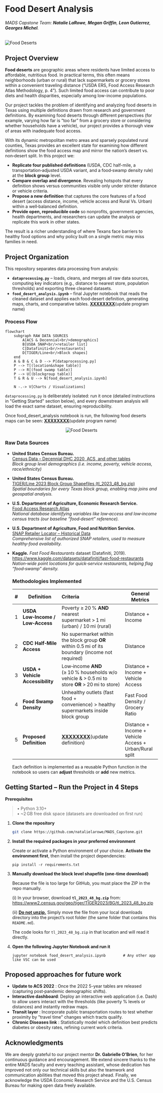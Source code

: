 # Food Desert Analysis  

###### MADS Capstone Team: **Natalie LaRowe**, **Megan Griffin**, **Leon Gutierrez**, **Georges Michel**.  

![Food Deserts](images/food_deserts.JPG)

## Project Overview  
**Food deserts** are geographic areas where residents have limited access to affordable, nutritious food. In practical terms, this often means neighborhoods (urban or rural) that lack supermarkets or grocery stores within a convenient traveling distance (“USDA ERS, Food Access Research Atlas Methodology, p. 4”). Such limited food access can contribute to poor diets and health disparities, especially among low-income populations.  

Our project tackles the problem of identifying and analyzing food deserts in Texas using multiple definitions drawn from research and government definitions. By examining food deserts through different perspectives (for example, varying how far is “too far” from a grocery store or considering whether households have a vehicle),  our project provides a thorough view of areas with inadequate food access.    

With its dynamic metropolitan metro areas and sparsely populated rural counties, Texas provides an excellent state for examining how different definitions show the food access map and mirror the nation’s desert vs. non‑desert split. In this project we:

* **Replicate four published definitions** (USDA, CDC half-mile, a transportation‑adjusted USDA variant, and a food‑swamp density rule) at the **block group** level.  
* **Compare overlap and divergence**. Revealing hotspots that every definition shows versus communities visible only under stricter distance or vehicle criteria.  
* **Propose a new definition** that captures the core features of a food desert (access distance, income, vehicle access and Rural Vs. Urban) within a well‑balanced definition.
* **Provide open, reproducible code**  so nonprofits, government agencies, health departments, and researchers can update the analysis or replicate this work in other states.

The result is a richer understanding of where Texans face barriers to healthy food options and why policy built on a single metric may miss families in need.



## Project Organization  

This repository separates data processing from analysis:

* **`dataprocessing.py`** – loads, cleans, and merges all raw data sources, computing key indicators (e.g., distance to nearest store, population thresholds) and exporting three cleaned datasets.  
* **`food_desert_analysis.ipynb`** – final Jupyter notebook that reads the cleaned dataset and applies each food‑desert definition, generating maps, charts, and comparative tables.  **<u>XXXXXXXX</u>**(update program name)



### Process Flow

```mermaid
flowchart 
    subgraph RAW DATA SOURCES
        A[ACS & Decennial<br/>demographics] 
        B[USDA SNAP<br/>retailer list] 
        C[Datafiniti<br/>restaurants] 
        D[TIGER/Line<br/>Block shapes]
    end
    A & B & C & D --> P[dataprocessing.py]
    P --> T[(location&shape table)]
    P --> R[(food swamp table)]
    P --> U[(blockgroup table)]
    T & R & U --> N[food_desert_analysis.ipynb]

    N -.-> V[Charts / Visualizations]
```

`dataprocessing.py` is deliberately isolated: run it once (detailed instructions in "Getting Started" section below), and every downstream analysis will load the exact same dataset, ensuring reproducibility. 

Once food_desert_analysis notebook is run, the following food deserts maps can be seen: **<u>XXXXXXXX</u>**(update program name)

<p align="center">
  <img src="images/maps.JPG" alt="Food Deserts">
</p>

### Raw Data Sources

* **United States Census Bureau.**  
  [Census Data – Decennial DHC 2020, ACS, and other tables](https://data.census.gov/table)  
  *Block group level demographics (i.e. income, poverty, vehicle access, race/ethnicity)*

* **United States Census Bureau.**  
  [TIGER/Line 2023 Block Group Shapefiles (tl_2023_48_bg.zip)](https://www2.census.gov/geo/tiger/TIGER2023/BG/tl_2023_48_bg.zip)  
  *Spatial boundaries for every Texas block group, enabling map joins and geospatial analysis.*

* **U.S. Department of Agriculture, Economic Research Service.**  
  [Food Access Research Atlas](https://www.ers.usda.gov/data-products/food-access-research-atlas/)  
  *National database identifying variables like low‑access and low‑income census tracts (our baseline “food‑desert” reference).*

* **U.S. Department of Agriculture, Food and Nutrition Service.**  
  [SNAP Retailer Locator – Historical Data](https://www.fns.usda.gov/snap/retailer/historical-data)  
  *Comprehensive list of authorized SNAP retailers, used to measure healthy‑food availability.*

* **Kaggle.** *Fast Food Restaurants* dataset (Datafiniti, 2019).  
  <https://www.kaggle.com/datasets/datafiniti/fast-food-restaurants>  
  *Nation‑wide point locations for quick‑service restaurants, helping flag “food‑swamp” density.*

  

  ### Methodologies Implemented  

  | #    | Definition                       | Criteria                                                     | General Metrics                                        |
  | ---- | -------------------------------- | :----------------------------------------------------------- | ------------------------------------------------------ |
  | 1    | **USDA Low‑Income / Low‑Access** | Poverty ≥ 20 % **AND** nearest supermarket > 1 mi (urban) / 10 mi (rural) | Distance + Income                                      |
  | 2    | **CDC Half‑Mile Access**         | No supermarket within the block group **OR** within 0.5 mi of its boundary (income not required) | Distance                                               |
  | 3    | **USDA + Vehicle Accessibility** | Low‑income **AND** (≥ 10 % households w/o vehicle & > 0.5 mi to store **OR** > 20 mi to store) | Distance + Income + Vehicle Access                     |
  | 4    | **Food Swamp Density**           | Unhealthy outlets (fast food + convenience) > healthy supermarkets inside block group | Fast Food Density / Grocery Ratio                      |
  | 5    | **Proposed Definition**          | **<u>XXXXXXXX</u>**(update definition)                       | Distance + Income + Vehicle Access + Urban/Rural split |

  Each definition is implemented as a reusable Python function in the notebook so users can **adjust** thresholds or **add** new metrics.  

  

## Getting Started – Run the Project in 4 Steps

**Prerequisites**  
> • Python 3.10+   
> • ~2 GB free disk space (datasets are downloaded on first run)  

1. **Clone the repository**

   ```bash
   git clone https://github.com/natalielarowe/MADS_Capstone.git
   ```

2. **Install the required packages in *your* preferred environment**

   Create or activate a Python environment of your choice. **Activate the environment first**, then install the project dependencies:

   ```shell
   pip install -r requirements.txt      
   ```

3. **Manually download the block level shapefile (one‑time download)**

   Because the file is too large for GitHub, you must place the ZIP in the repo manually.

   (i) In your browser, download **`tl_2023_48_bg.zip`** from:  
      <https://www2.census.gov/geo/tiger/TIGER2023/BG/tl_2023_48_bg.zip>

   (ii) <u>**Do not unzip.**</u> Simply move the file from your local downloads directory into the project’s root folder (the same folder that contains this `README.md`).  
   
      The code looks for `tl_2023_48_bg.zip` in that location and will read it directly.

4. **Open the following Jupyter Notebook and run it**

   ```shell
   jupyter notebook food_desert_analysis.ipynb        # Any other app like VSC can be used
   ```

   

## Proposed approaches for future work 

* **Update to ACS 2022** : Once the 2022 5-year tables are released (capturing post‑pandemic demographic shifts).  
* **Interactive dashboard**: Deploy an interactive web application (i.e. Dash) to allow users interact with the thresholds (like poverty %  levels or distances) and instantly redraw maps.  
* **Transit layer** : Incorporate public transportation routes to test whether proximity by "travel time" changes which tracts qualify.  
* **Chronic Diseases link** : Statistically model which definition best predicts diabetes or obesity rates, refining current work criteria.

## Acknowledgments  
We are deeply grateful to our project mentor **Dr. Gabrielle O’Brien**, for her continuous guidance and encouragement. We extend sincere thanks to the entire MADS faculty and every teaching assistant, whose dedication has improved not only our technical skills but also the teamwork and communication abilities that moved this project ahead. Finally, we acknowledge the USDA Economic Research Service and the U.S. Census Bureau for making open data freely available.



























